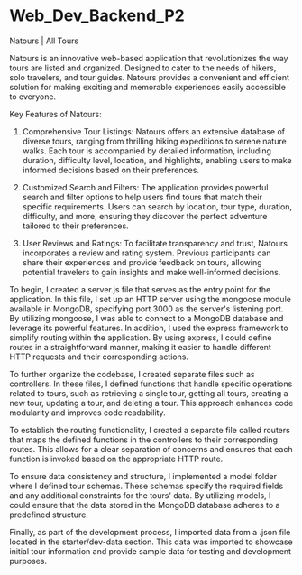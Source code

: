# Web_Dev_Backend_P2
Natours | All Tours

Natours is an innovative web-based application that revolutionizes the way tours are listed and organized. Designed to cater to the needs of hikers, solo travelers, and tour guides. Natours provides a convenient and efficient solution for making exciting and memorable experiences easily accessible to everyone.

Key Features of Natours:

1. Comprehensive Tour Listings: Natours offers an extensive database of diverse tours, ranging from thrilling hiking expeditions to serene nature walks. Each tour is accompanied by detailed information, including duration, difficulty level, location, and highlights, enabling users to make informed decisions based on their preferences.

2. Customized Search and Filters: The application provides powerful search and filter options to help users find tours that match their specific requirements. Users can search by location, tour type, duration, difficulty, and more, ensuring they discover the perfect adventure tailored to their preferences.

3. User Reviews and Ratings: To facilitate transparency and trust, Natours incorporates a review and rating system. Previous participants can share their experiences and provide feedback on tours, allowing potential travelers to gain insights and make well-informed decisions.

To begin, I created a server.js file that serves as the entry point for the application. In this file, I set up an HTTP server using the mongoose module available in MongoDB, specifying port 3000 as the server's listening port. By utilizing mongoose, I was able to connect to a MongoDB database and leverage its powerful features.
In addition, I used the express framework to simplify routing within the application. By using express, I could define routes in a straightforward manner, making it easier to handle different HTTP requests and their corresponding actions.

To further organize the codebase, I created separate files such as controllers. In these files, I defined functions that handle specific operations related to tours, such as retrieving a single tour, getting all tours, creating a new tour, updating a tour, and deleting a tour. This approach enhances code modularity and improves code readability.

To establish the routing functionality, I created a separate file called routers that maps the defined functions in the controllers to their corresponding routes. This allows for a clear separation of concerns and ensures that each function is invoked based on the appropriate HTTP route.

To ensure data consistency and structure, I implemented a model folder where I defined tour schemas. These schemas specify the required fields and any additional constraints for the tours' data. By utilizing models, I could ensure that the data stored in the MongoDB database adheres to a predefined structure.

Finally, as part of the development process, I imported data from a .json file located in the starter/dev-data section. This data was imported to showcase initial tour information and provide sample data for testing and development purposes.
